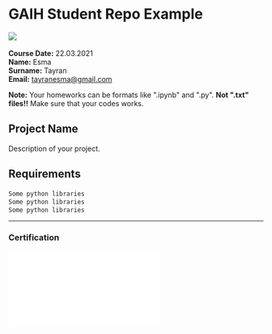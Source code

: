 # GAIH Student Repo Example
![](img/newlogo.png)

**Course Date:** 22.03.2021  
**Name:** Esma  
**Surname:** Tayran  
**Email:** tayranesma@gmail.com  

**Note:** Your homeworks can be formats like ".ipynb" and ".py". **Not ".txt" files!!** Make sure that your codes works.  

## Project Name
Description of your project.

## Requirements
```
Some python libraries
Some python libraries
Some python libraries
```
---

### Certification
![](img/certificate.pdf)
